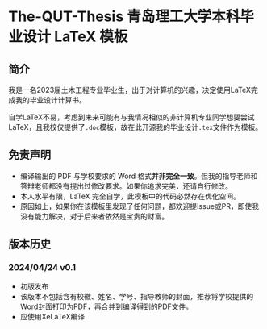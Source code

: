# The-QUT-Thesis 青岛理工大学本科毕业设计 LaTeX 模板
## 简介
我是一名2023届土木工程专业毕业生，出于对计算机的兴趣，决定使用LaTeX完成我的毕业设计计算书。

自学LaTeX不易，考虑到未来可能有与我情况相似的非计算机专业同学想要尝试LaTeX，且我校仅提供了`.doc`模板，故在此开源我的毕业设计`.tex`文件作为模板。
## 免责声明
- 编译输出的 PDF 与学校要求的 Word 格式**并非完全一致**。但我的指导老师和答辩老师都没有提出过修改要求。如果你追求完美，还请自行修改。
- 本人水平有限，LaTeX 完全自学，此模板中的代码必然存在优化空间。
- 原因如上，如果你在该模板里发现了任何问题，都欢迎提Issue或PR，即使我没有能力解决，对于后来者依然是宝贵的财富。
## 版本历史
### 2024/04/24 v0.1
- 初版发布
- 该版本不包括含有校徽、姓名、学号、指导教师的封面，推荐将学校提供的Word封面打印为PDF，再合并到编译得到的PDF文件。
- 应使用XeLaTeX编译
